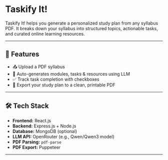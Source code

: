 # Taskify It!

Taskify It! helps you generate a personalized study plan from any syllabus PDF. It breaks down your syllabus into structured topics, actionable tasks, and curated online learning resources.

---

## 🚀 Features

- 📤 Upload a PDF syllabus
- 🧠 Auto-generates modules, tasks & resources using LLM
- ✅ Track task completion with checkboxes
- 📄 Export your study plan to a clean, printable PDF

---

## 🛠️ Tech Stack

- **Frontend:** React.js
- **Backend:** Express.js + Node.js
- **Database:** MongoDB (optional)
- **LLM API:** OpenRouter (e.g., Qwen/Qwen3 model)
- **PDF Parsing:** `pdf-parse`
- **PDF Export:** Puppeteer

---

